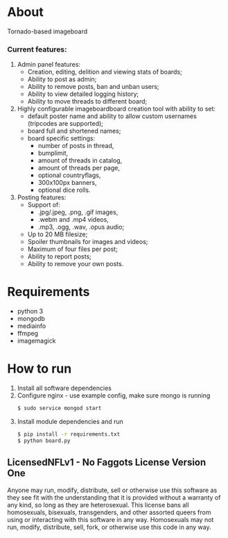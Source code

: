 # About
Tornado-based imageboard
### Current features:
1. Admin panel features:
    * Creation, editing, delition and viewing stats of boards;
    * Ability to post as admin;
    * Ability to remove posts, ban and unban users;
    * Ability to view detailed logging history;
    * Ability to move threads to different board;
2. Highly configurable imageboardboard creation tool with ability to set:
    * default poster name and ability to allow custom usernames (tripcodes are supported);
    * board full and shortened names;
    * board specific settings:
        * number of posts in thread,
        * bumplimit,
        * amount of threads in catalog, 
        * amount of threads per page,
        * optional countryflags,
        * 300x100px banners,
        * optional dice rolls.
3. Posting features:
    * Support of:
        * .jpg/.jpeg, .png, .gif images,
        * .webm and .mp4 videos,
        * .mp3, .ogg, .wav, .opus audio;
    * Up to 20 MB filesize;
    * Spoiler thumbnails for images and videos;
    * Maximum of four files per post;
    * Ability to report posts;
    * Ability to remove your own posts.
# Requirements
* python 3
* mongodb
* mediainfo
* ffmpeg
* imagemagick
# How to run
1. Install all software dependencies
2. Configure nginx - use example config, make sure mongo is running
    ```sh
    $ sudo service mongod start
    ```
3. Install module dependencies and run
    ```sh
    $ pip install -r requirements.txt
    $ python board.py
    ```

## LicensedNFLv1  -  No  Faggots  License  Version  One 

Anyone may run, modify, distribute, sell or otherwise use  this software as they see fit with the understanding that it is provided without a warranty of any kind, so long  as they are heterosexual.  This license bans all homosexuals, bisexuals, transgenders,  and other assorted queers from  using  or interacting with  this software in any way.  Homosexuals may not run, modify, distribute, sell, fork,  or otherwise use  this code in any way.
